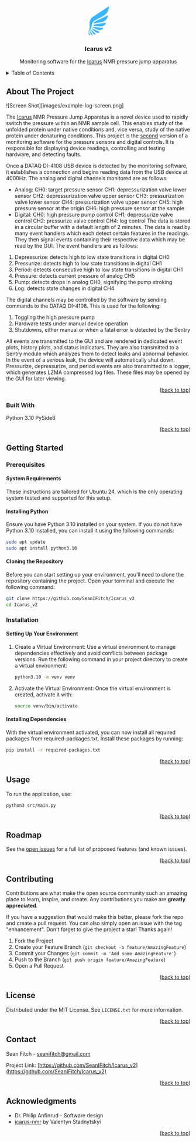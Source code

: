 <a name="readme-top"></a>


<!-- PROJECT LOGO -->
<br />
<div align="center">
  <a href="https://github.com/SeanIFitch/icarus_v2">
    <img src="images/wing.png" alt="Logo" width="80" height="80">
  </a>

<h3 align="center">Icarus v2</h3>

  <p align="center">
    Monitoring software for the <a href="https://pubmed.ncbi.nlm.nih.gov/29666248/">Icarus</a> NMR pressure jump apparatus
  </p>
</div>



<!-- TABLE OF CONTENTS -->
<details>
  <summary>Table of Contents</summary>
  <ol>
    <li>
      <a href="#about-the-project">About The Project</a>
      <ul>
        <li><a href="#built-with">Built With</a></li>
      </ul>
    </li>
    <li>
      <a href="#getting-started">Getting Started</a>
      <ul>
        <li><a href="#prerequisites">Prerequisites</a></li>
        <li><a href="#installation">Installation</a></li>
      </ul>
    </li>
    <li><a href="#usage">Usage</a></li>
    <li><a href="#roadmap">Roadmap</a></li>
    <li><a href="#contributing">Contributing</a></li>
    <li><a href="#license">License</a></li>
    <li><a href="#contact">Contact</a></li>
    <li><a href="#acknowledgments">Acknowledgments</a></li>
  </ol>
</details>



<!-- ABOUT THE PROJECT -->
## About The Project

![Screen Shot][images/example-log-screen.png]

The <a href="https://pubmed.ncbi.nlm.nih.gov/29666248/">Icarus</a> NMR Pressure Jump Apparatus is a novel device used to rapidly switch the pressure within an NMR sample cell. This enables study of the unfolded protein under native conditions and, vice versa, study of the native protein under denaturing conditions. This project is the <a href="https://github.com/vstadnytskyi/icarus-nmr">second</a> version of a monitoring software for the pressure sensors and digital controls. It is responsible for displaying device readings, controlling and testing hardware, and detecting faults. 

Once a DATAQ DI-4108 USB device is detected by the monitoring software, it establishes a connection and begins reading data from the USB device at 4000Hz. The analog and digital channels monitored are as follows:
* Analog:
	CH0: target pressure sensor
	CH1: depressurization valve lower sensor
	CH2: depressurization valve upper sensor
	CH3: pressurization valve lower sensor
	CH4: pressurization valve upper sensor
	CH5: high pressure sensor at the origin
	CH6: high pressure sensor at the sample
* Digital:
	CH0: high pressure pump control
	CH1: depressurize valve control
	CH2: pressurize valve control
	CH4: log control
The data is stored in a circular buffer with a default length of 2 minutes. The data is read by many event handlers which each detect certain features in the readings. They then signal events containing their respective data which may be read by the GUI. The event handlers are as follows:
1. Depressurize: detects high to low state transitions in digital CH0
2. Pressurize: detects high to low state transitions in digital CH1
3. Period: detects consecutive high to low state transitions in digital CH1
4. Pressure: detects current pressure of analog CH5
5. Pump: detects drops in analog CH0, signifying the pump stroking
6. Log: detects state changes in digital CH4

The digital channels may be controlled by the software by sending commands to the DATAQ DI-4108. This is used for the following:
1. Toggling the high pressure pump
2. Hardware tests under manual device operation
3. Shutdowns, either manual or when a fatal error is detected by the Sentry

All events are transmitted to the GUI and are rendered in dedicated event plots, history plots, and status indicators. They are also transmitted to a Sentry module which analyzes them to detect leaks and abnormal behavior. In the event of a serious leak, the device will automatically shut down. Pressurize, depressurize, and period events are also transmitted to a logger, which generates LZMA compressed log files. These files may be opened by the GUI for later viewing.


<p align="right">(<a href="#readme-top">back to top</a>)</p>



### Built With

Python 3.10
PySide6

<p align="right">(<a href="#readme-top">back to top</a>)</p>



<!-- GETTING STARTED -->
## Getting Started

### Prerequisites

#### System Requirements
These instructions are tailored for Ubuntu 24, which is the only operating system tested and supported for this setup.

#### Installing Python
Ensure you have Python 3.10 installed on your system. If you do not have Python 3.10 installed, you can install it using the following commands:
```sh
sudo apt update
sudo apt install python3.10
```
#### Cloning the Repository
Before you can start setting up your environment, you'll need to clone the repository containing the project. Open your terminal and execute the following command:
```sh
git clone https://github.com/SeanIFitch/Icarus_v2
cd Icarus_v2
```

### Installation

#### Setting Up Your Environment
1. Create a Virtual Environment:
Use a virtual environment to manage dependencies effectively and avoid conflicts between package versions. Run the following command in your project directory to create a virtual environment:
   ```sh
   python3.10 -m venv venv
   ```
2. Activate the Virtual Environment:
Once the virtual environment is created, activate it with:
   ```sh
   source venv/bin/activate
   ```
#### Installing Dependencies
With the virtual environment activated, you can now install all required packages from required-packages.txt. Install these packages by running:
   ```sh
   pip install -r required-packages.txt
   ```


<p align="right">(<a href="#readme-top">back to top</a>)</p>



<!-- USAGE EXAMPLES -->
## Usage

To run the application, use:
   ```sh
   python3 src/main.py
   ```

<p align="right">(<a href="#readme-top">back to top</a>)</p>



<!-- ROADMAP -->
## Roadmap

See the [open issues](https://github.com/SeanIFitch/Icarus_v2/issues) for a full list of proposed features (and known issues).

<p align="right">(<a href="#readme-top">back to top</a>)</p>



<!-- CONTRIBUTING -->
## Contributing

Contributions are what make the open source community such an amazing place to learn, inspire, and create. Any contributions you make are **greatly appreciated**.

If you have a suggestion that would make this better, please fork the repo and create a pull request. You can also simply open an issue with the tag "enhancement".
Don't forget to give the project a star! Thanks again!

1. Fork the Project
2. Create your Feature Branch (`git checkout -b feature/AmazingFeature`)
3. Commit your Changes (`git commit -m 'Add some AmazingFeature'`)
4. Push to the Branch (`git push origin feature/AmazingFeature`)
5. Open a Pull Request

<p align="right">(<a href="#readme-top">back to top</a>)</p>



<!-- LICENSE -->
## License

Distributed under the MIT License. See `LICENSE.txt` for more information.

<p align="right">(<a href="#readme-top">back to top</a>)</p>



<!-- CONTACT -->
## Contact

Sean Fitch - seanifitch@gmail.com

Project Link: [https://github.com/SeanIFitch/Icarus_v2](https://github.com/SeanIFitch/Icarus_v2)

<p align="right">(<a href="#readme-top">back to top</a>)</p>



<!-- ACKNOWLEDGMENTS -->
## Acknowledgments

* Dr. Philip Anfinrud - Software design
* [icarus-nmr](https://github.com/vstadnytskyi/icarus-nmr) by Valentyn Stadnytskyi

<p align="right">(<a href="#readme-top">back to top</a>)</p>

